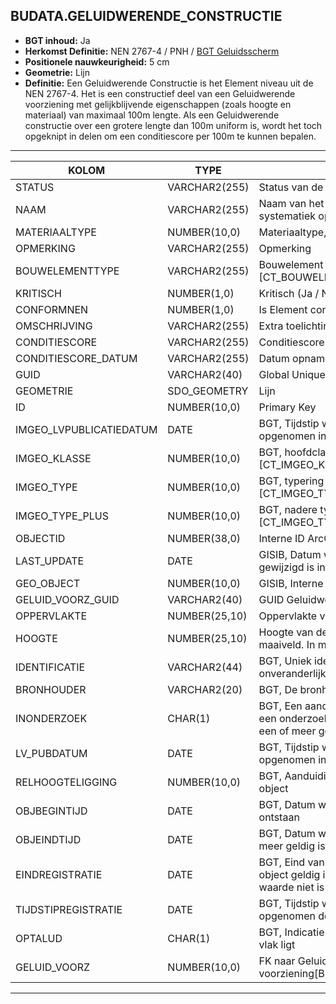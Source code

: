 ﻿## BUDATA.GELUIDWERENDE_CONSTRUCTIE


* __BGT inhoud:__ Ja
* __Herkomst Definitie:__ NEN 2767-4 / PNH / [BGT Geluidsscherm](http://imgeo.geostandaarden.nl/def/imgeo-object/scheiding/geluidsscherm "BGT Geluidsscherm")
* __Positionele nauwkeurigheid:__ 5 cm
* __Geometrie:__ Lijn
* __Definitie:__ Een Geluidwerende Constructie is het Element niveau uit de NEN 2767-4. Het is een constructief deel van een Geluidwerende voorziening met gelijkblijvende eigenschappen (zoals hoogte en materiaal) van maximaal 100m lengte.
Als een Geluidwerende constructie over een grotere lengte dan 100m uniform is, wordt het toch opgeknipt in delen om een conditiescore per 100m te kunnen bepalen.


***

|KOLOM                               |TYPE              |DEFINITIE|
|------                              |----              |-----    |
|STATUS                              |VARCHAR2(255)     |Status van de gegevens, keuzelijst [CT_STATUS]|
|NAAM                                |VARCHAR2(255)     |Naam van het Element. Let op hier is een naamgevings systematiek op van toepassing|
|MATERIAALTYPE                       |NUMBER(10,0)      |Materiaaltype, keuzelijst [CT_MATERIAALTYPE]|
|OPMERKING                           |VARCHAR2(255)     |Opmerking|
|BOUWELEMENTTYPE                     |VARCHAR2(255)     |Bouwelement type, keuzelijst [CT_BOUWELEMENT_TYPE]|
|KRITISCH                            |NUMBER(1,0)       |Kritisch (Ja / Nee)|
|CONFORMNEN                          |NUMBER(1,0)       |Is Element conform NEN ja of nee|
|OMSCHRIJVING                        |VARCHAR2(255)     |Extra toelichting|
|CONDITIESCORE                       |VARCHAR2(255)     |Conditiescore conform NEN 2767-4|
|CONDITIESCORE_DATUM                 |VARCHAR2(255)     |Datum opname Conditiescore|
|GUID                                |VARCHAR2(40)      |Global Unique Identifier|
|GEOMETRIE                           |SDO_GEOMETRY      |Lijn|
|ID                                  |NUMBER(10,0)      |Primary Key|
|IMGEO_LVPUBLICATIEDATUM             |DATE              |BGT, Tijdstip waarop deze instantie van het object is opgenomen in de Landelijke Voorziening|
|IMGEO_KLASSE                        |NUMBER(10,0)      |BGT, hoofdclassificatie van het object, keuzelijst [CT_IMGEO_KLASSE]|
|IMGEO_TYPE                          |NUMBER(10,0)      |BGT, typering van het object, keuzelijst [CT_IMGEO_TYPE] |
|IMGEO_TYPE_PLUS                     |NUMBER(10,0)      |BGT, nadere typering van het object, keuzelijst [CT_IMGEO_TYPE_PLUS]|
|OBJECTID                            |NUMBER(38,0)      |Interne ID ArcGIS|
|LAST_UPDATE                         |DATE              |GISIB, Datum waarop het object voor het laatst gewijzigd is in GISIB|
|GEO_OBJECT                          |NUMBER(10,0)      |GISIB, Interne ID van gekoppeld Gisib geo object|
|GELUID_VOORZ_GUID                   |VARCHAR2(40)      |GUID Geluidwerende voorziening|
|OPPERVLAKTE                         |NUMBER(25,10)     |Oppervlakte van de constructie. m2, 2 decimalen|
|HOOGTE                              |NUMBER(25,10)     |Hoogte van de geluidwerende constructie tov. maaiveld. In meters, 2 decimalen|
|IDENTIFICATIE                       |VARCHAR2(44)      |BGT, Uniek identificatienummer voor het object dat onveranderlijk is zolang het object bestaat|
|BRONHOUDER                          |VARCHAR2(20)      |BGT, De bronhoudercode van het object|
|INONDERZOEK                         |CHAR(1)           |BGT, Een aanduiding waarmee wordt aangegeven dat een onderzoek wordt uitgevoerd naar de juistheid van een of meer gegevens van het betreffende object|
|LV_PUBDATUM                         |DATE              |BGT, Tijdstip waarop deze instantie van het object is opgenomen in de Landelijke Voorziening|
|RELHOOGTELIGGING                    |NUMBER(10,0)      |BGT, Aanduiding voor de relatieve hoogte van het object|
|OBJBEGINTIJD                        |DATE              |BGT, Datum waarop het object bij de bronhouder is ontstaan|
|OBJEINDTIJD                         |DATE              |BGT, Datum waarop het object bij de bronhouder niet meer geldig is|
|EINDREGISTRATIE                     |DATE              |BGT, Eind van de periode waarop deze instantie van het object geldig is bij de bronhouder. Wanneer deze waarde niet is ingevuld is de instantie nog geldig|
|TIJDSTIPREGISTRATIE                 |DATE              |BGT, Tijdstip waarop deze instantie van het object is opgenomen door de bronhouder|
|OPTALUD                             |CHAR(1)           |BGT, Indicatie of het object wel of niet op een hellend vlak ligt|
|GELUID_VOORZ                        |NUMBER(10,0)      |FK naar Geluidwerende voorziening[BUDATA.GELUIDWERENDE_VOORZIENING]|


***


